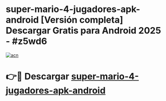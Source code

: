 # super-mario-4-jugadores-apk-android  [Versión completa] Descargar Gratis para Android 2025 - #z5wd6

[![acn](https://github.com/user-attachments/assets/0f9c940e-d8b0-45ae-aac7-cd30a18b3e1c)](https://apps.freeplayer.one?title=super-mario-4-jugadores-apk-android&ref=9F)

# 👉🔴 Descargar [super-mario-4-jugadores-apk-android](https://apps.freeplayer.one?title=super-mario-4-jugadores-apk-android&ref=9F)